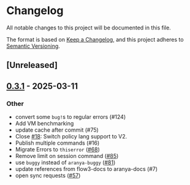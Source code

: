# Changelog

All notable changes to this project will be documented in this file.

The format is based on [Keep a Changelog](https://keepachangelog.com/en/1.0.0/),
and this project adheres to [Semantic Versioning](https://semver.org/spec/v2.0.0.html).

## [Unreleased]

## [0.3.1](https://github.com/aranya-project/aranya-core/compare/aranya-runtime-v0.3.0...aranya-runtime-v0.3.1) - 2025-03-11

### Other

- convert some `bug!`s to regular errors (#124)
- Add VM benchmarking
- update cache after commit (#75)
- Close [#18](https://github.com/aranya-project/aranya-core/pull/18): Switch policy lang support to V2.
- Publish multiple commands (#16)
- Migrate Errors to `thiserror` ([#68](https://github.com/aranya-project/aranya-core/pull/68))
- Remove limit on session command ([#85](https://github.com/aranya-project/aranya-core/pull/85))
- use `buggy` instead of `aranya-buggy` ([#81](https://github.com/aranya-project/aranya-core/pull/81))
- update references from flow3-docs to aranya-docs (#7)
- open sync requests ([#57](https://github.com/aranya-project/aranya-core/pull/57))

